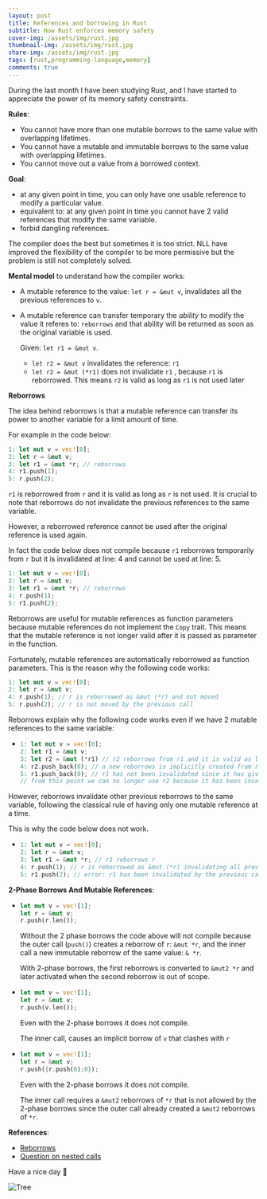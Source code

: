 ```yaml
---
layout: post
title: References and borrowing in Rust
subtitle: How Rust enforces memory safety
cover-img: /assets/img/rust.jpg
thumbnail-img: /assets/img/rust.jpg
share-img: /assets/img/rust.jpg
tags: [rust,programming-language,memory]
comments: true
---
```


During the last month I have been studying Rust, and I have started to appreciate the power of its memory safety constraints.

**Rules**:

- You cannot have more than one mutable borrows to the same value with overlapping lifetimes.
- You cannot have a mutable and immutable borrows to the same value with overlapping lifetimes.
- You cannot move out a value from a borrowed context.

**Goal**:

- at any given point in time, you can only have one usable reference to modify a particular value.
- equivalent to: at any given point in time you cannot have 2 valid  references that modify the same variable.
- forbid dangling references.

The compiler does the best but sometimes it is too strict. NLL have improved the flexibility of the compiler to be more permissive but the problem is still not completely solved.

**Mental model** to understand how the compiler works:

- A  mutable reference to the value: `let r = &mut v`, invalidates all the previous references to `v`.

- A mutable reference can transfer temporary  the *ability* to modify the value it referes to: `reborrows` and that ability will be returned as soon as the original variable is used.

  Given: `let r1 = &mut v`. 
  - `let r2 = &mut v` invalidates the reference: `r1`
  - `let r2 = &mut (*r1)` does not invalidate `r1` , because `r1` is reborrowed. This means `r2` is valid as long as `r1` is not used later

**Reborrows**

The idea behind reborrows is that a mutable reference can transfer its power to another variable for a limit amount of time.

For example in the code below:

```rust
1: let mut v = vec![0];
2: let r = &mut v;
3: let r1 = &mut *r; // reborrows
4: r1.push(1);
5: r.push(2);
```

`r1` is reborrowed from `r` and it is valid as long as `r` is not used. It is crucial to note that reborrows do not invalidate the previous references to the same variable. 

However, a reborrowed reference cannot be used after the original reference is used again.

In fact the code below does not compile because `r1` reborrows temporarily from `r` but it is invalidated at line: 4 and cannot be used at line: 5.

```rust
1: let mut v = vec![0];
2: let r = &mut v;
3: let r1 = &mut *r; // reborrows
4: r.push(1);
5: r1.push(2);
```

Reborrows are useful for mutable references as function parameters because mutable references do not implement the `Copy` trait. This means that the mutable reference is not longer valid after it is passed as parameter in the function.

Fortunately, mutable references are automatically reborrowed as function parameters. This is the reason why the following code works:

```rust
1: let mut v = vec![0];
2: let r = &mut v;
4: r.push(1); // r is reborrowed as &mut (*r) and not moved
5: r.push(2); // r is not moved by the previous call
```

Reborrows explain why the following code works even if we have 2 mutable references to the same variable:

- ```rust
  1: let mut v = vec![0];
  2: let r1 = &mut v;
  3: let r2 = &mut (*r1) // r2 reborrows from r1 and it is valid as long as r1 is not modified
  4: r2.push_back(0); // a new reborrows is implicitly created from r2 and it does not invalidate anything
  5: r1.push_back(0); // r1 has not been invalidated since it has given temporary power to r2
  // from this point we can no longer use r2 because it has been invalidated by the previous line that claims back the power previosuly given to r1
  ```


However, reborrows invalidate other previous reborrows to the same variable, following the classical rule of having only one mutable reference at a time.

This is why the code below does not work.

- ```rust
  1: let mut v = vec![0];
  2: let r = &mut v;
  3: let r1 = &mut *r; // r1 reborrows r 
  4: r.push(1); // r is reborrowed as &mut (*r) invalidating all previous references to (*r) -> r1
  5: r1.push(2); // error: r1 has been invalidated by the previous call
  ```




**2-Phase Borrows And Mutable References**:

- ```rust
  let mut v = vec![1];
  let r = &mut v;
  r.push(r.len());
  ```

  Without the 2 phase borrows the code above will not compile because the outer call (`push()`) creates a reborrow of `r`: `&mut *r`, and the inner call a new immutable reborrow of the same value: `& *r`. 

  With 2-phase borrows, the first reborrows is converted to `&mut2 *r` and later activated when the second reborrow is out of scope.

- ```rust
  let mut v = vec![1];
  let r = &mut v;
  r.push(v.len());
  ```

  Even with the 2-phase borrows it does not compile.

  The inner call, causes an implicit borrow of `v` that clashes with `r`

- ```rust
  let mut v = vec![1];
  let r = &mut v;
  r.push({r.push(0);0});
  ```

  Even with the 2-phase borrows it does not compile.

  The inner call requires a `&mut2` reborrows of `*r` that is not allowed by the 2-phase borrows since the outer call already created a `&mut2` reborrows of `*r`.

**References**:

- [Reborrows](https://stackoverflow.com/questions/51015503/why-does-re-borrowing-only-work-on-de-referenced-pointers)
- [Question on nested calls](https://users.rust-lang.org/t/nested-method-calls-with-existing-mutable-references/53345/2)

Have a nice day 🚀 

![Tree](/assets/img/tree.jpg)

